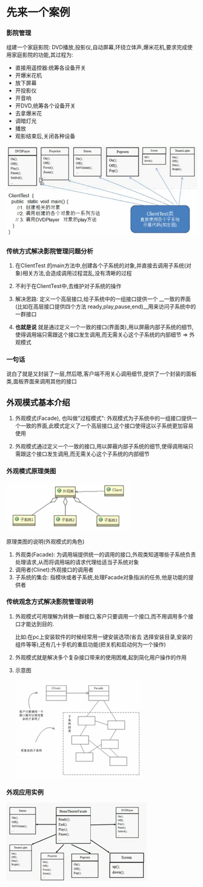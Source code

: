 
# 先来一个案例

### 影院管理

组建一个家庭影院:
DVD播放,投影仪,自动屏幕,环绕立体声,爆米花机,要求完成使用家庭影院的功能,其过程为:

- 直接用遥控器:统筹各设备开关
- 开爆米花机
- 放下屏幕
- 开投影仪
- 开音响
- 开DVD,统筹各个设备开关
- 去拿爆米花
- 调暗灯光
- 播放
- 观影结束后,关闭各种设备

![](./img/QQ截图20210206210716.png)



 ### 传统方式解决影院管理问题分析
 
 1. 在ClientTest 的main方法中,创建各个子系统的对象,并直接去调用子系统(对象)相关方法,会造成调用过程混乱,没有清晰的过程
 
 2. 不利于在ClientTest中,去维护对子系统的操作
 
 3. 解决思路: 定义一个高层接口,给子系统中的一组接口提供一个 __一致的界面(比如在高层接口提供四个方法 ready,play,pause,end)__用来访问子系统中的一群接口
 
 4. __也就是说__ 就是通过定义一个一致的接口(界面类),用以屏蔽内部子系统的细节,使得调用端只需跟这个接口发生调用,而无需关心这个子系统的内部细节 => 外观模式 
 
 
 ### 一句话
 
 说白了就是又封装了一层,然后嗯,客户端不用关心调用细节,提供了一个封装的面板类,面板界面来调用其他的接口
 
 
 ## 外观模式基本介绍
 
 1. 外观模式(Facade), 也叫做"过程模式": 外观模式为子系统中的一组接口提供一个一致的界面,此模式定义了一个高层接口,这个接口使得这以子系统更加容易使用
 
 2. 外观模式通过定义一个一致的接口,用以屏蔽内部子系统的细节,使得调用端只需跟这个接口发生调用,而无需关心这个子系统的内部细节
 
 
 ### 外观模式原理类图
 
 ![](./img/QQ截图20210206222447.png)
 
 原理类图的说明(外观模式的角色)
 
 1. 外观类(Facade): 为调用端提供统一的调用的接口,外观类知道哪些子系统负责处理请求,从而将调用端的请求代理给适当子系统对象
 2. 调用者(Clinet):外观接口的调用者
 3. 子系统的集合: 指模块或者子系统,处理Facade对象指派的任务,他是功能的提供者
 
 
 ### 传统观念方式解决影院管理说明
 
1. 外观模式可用理解为转换一群接口,客户只要调用一个接口,而不用调用多个接口才能达到目的.
 
    比如:在pc上安装软件的时候经常用一键安装选项(省去 选择安装目录,安装的组件等等),还有几十手机的重启功能(把关机和启动何为一个操作)
    
2.   外观模式就是解决多个复杂接口带来的使用困难,起到简化用户操作的作用
3. 示意图  
     
      ![](./img/QQ截图20210206223030.png)

 
 
 
 ### 外观应用实例
 
 
![](./img/QQ截图20210207084056.png)

 
 
 
 
 
 
 
 
 
 
 
 
 
 
 
 
 
 
 
 
